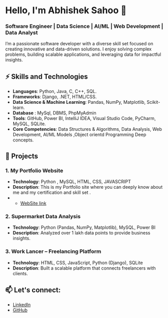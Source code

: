 # Hello, I'm Abhishek Sahoo 👋

### Software Engineer | Data Science | AI/ML | Web Development | Data Analyst

I’m a passionate software developer with a diverse skill set focused on creating innovative and data-driven solutions. I enjoy solving complex problems, building scalable applications, and leveraging data for impactful insights.

## ⚡ Skills and Technologies
- **Languages**: Python, Java, C, C++, SQL.
- **Frameworks**: Django, .NET, HTML/CSS.
- **Data Science & Machine Learning**: Pandas, NumPy, Matplotlib, Scikit-learn.
- **Database** : MySql, DBMS, PhpMyAdmin 
- **Tools**: GitHub, Power BI, IntelliJ IDEA, Visual Studio Code, PyCharm, MySQL, SQLite.
- **Core Competencies**: Data Structures & Algorithms, Data Analysis, Web Development, AI/ML Models ,Object orientd Programming Deep concepts.

## 🚀 Projects
### 1. My Portfolio Website 
- **Technology**: Python , MySQL, HTML, CSS, JAVASCRIPT
- **Description**: This is my Portfolio site where you can deeply know about me and my certification and skill set .
- - [WebSite link](https://abhishekportfolio.online)

### 2. Supermarket Data Analysis
- **Technology**: Python (Pandas, NumPy, Matplotlib), MySQL, Power BI
- **Description**: Analyzed over 1 lakh data points to provide business insights.

### 3. Work Lancer – Freelancing Platform
- **Technology**: HTML, CSS, JavaScript, Python (Django), SQLite
- **Description**: Built a scalable platform that connects freelancers with clients.

## 📫 Let's connect:
- [LinkedIn](https://linkedin.com/in/abhisheksahoo15)
- [GitHub](https://github.com/abhishek15)
